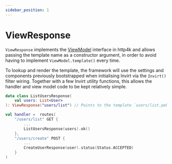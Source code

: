 ```yaml
---
sidebar_position: 1
---
```


# ViewResponse

`ViewResponse` implements the [ViewModel](https://www.http4k.org/api/org.http4k.template/-view-model/) interface
in http4k and allows passing the template name as a constructor argument, in order to avoid having
to implement `ViewModel.template()` every time.

To lookup and render the template, the framework will use the settings and components previously bootstrapped
when initialising Invirt via the `Invirt()` filter wiring. Together with a few Invirt utility functions,
this allows the handler and view model code to be kept relatively simple.

```kotlin
data class ListUsersResponse(
    val users: List<User>
): ViewResponse("users/list") // Points to the template `users/list.peb`

val handler =  routes(
    "/users/list" GET {
        ...
        ListUsersResponse(users).ok()
    },
    "/users/create" POST {
        ...
        CreateUserResponse(user).status(Status.ACCEPTED)
    }
)
```
